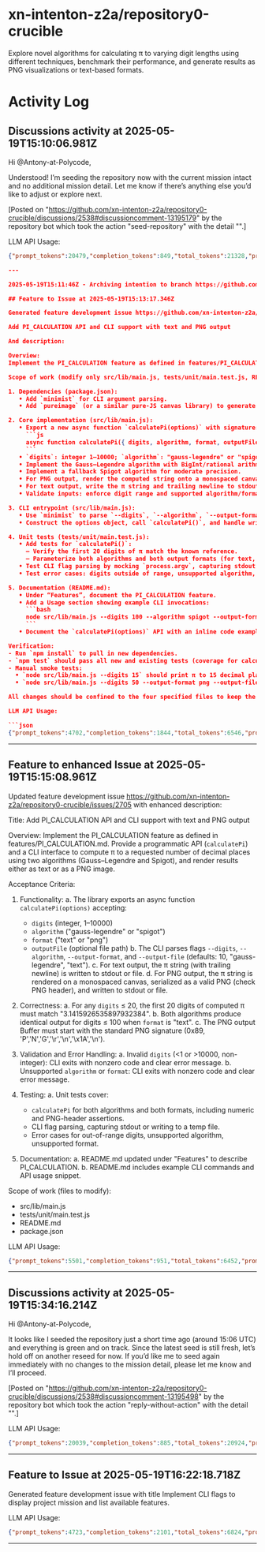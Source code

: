 # xn-intenton-z2a/repository0-crucible
Explore novel algorithms for calculating π to varying digit lengths using different techniques, benchmark their performance, and generate results as PNG visualizations or text-based formats.
# Activity Log

## Discussions activity at 2025-05-19T15:10:06.981Z

Hi @Antony-at-Polycode,

Understood! I’m seeding the repository now with the current mission intact and no additional mission detail. Let me know if there’s anything else you’d like to adjust or explore next.

[Posted on "https://github.com/xn-intenton-z2a/repository0-crucible/discussions/2538#discussioncomment-13195179" by the repository bot which took the action "seed-repository" with the detail "".]

LLM API Usage:

```json
{"prompt_tokens":20479,"completion_tokens":849,"total_tokens":21328,"prompt_tokens_details":{"cached_tokens":0,"audio_tokens":0},"completion_tokens_details":{"reasoning_tokens":768,"audio_tokens":0,"accepted_prediction_tokens":0,"rejected_prediction_tokens":0}}```

---

2025-05-19T15:11:46Z - Archiving intentïon to branch https://github.com/xn-intenton-z2a/repository0-crucible/tree/intention-2025-05-19T15-11Z

## Feature to Issue at 2025-05-19T15:13:17.346Z

Generated feature development issue https://github.com/xn-intenton-z2a/repository0-crucible/issues/2705 with title:

Add PI_CALCULATION API and CLI support with text and PNG output

And description:

Overview:
Implement the PI_CALCULATION feature as defined in features/PI_CALCULATION.md. Provide a programmatic API (`calculatePi`) and a CLI interface to compute π to a requested number of decimal places using two algorithms (Gauss–Legendre and Spigot), and render results either as text or as a PNG image.

Scope of work (modify only src/lib/main.js, tests/unit/main.test.js, README.md, package.json):

1. Dependencies (package.json):
   • Add `minimist` for CLI argument parsing.
   • Add `pureimage` (or a similar pure-JS canvas library) to generate PNG output.

2. Core implementation (src/lib/main.js):
   • Export a new async function `calculatePi(options)` with signature:
     ```js
     async function calculatePi({ digits, algorithm, format, outputFile })
     ```
   • `digits`: integer 1–10000; `algorithm`: "gauss-legendre" or "spigot"; `format`: "text" or "png"; `outputFile` (optional file path).
   • Implement the Gauss–Legendre algorithm with BigInt/rational arithmetic for high-precision π.
   • Implement a fallback Spigot algorithm for moderate precision.
   • For PNG output, render the computed string onto a monospaced canvas (via pureimage), serialize to PNG, and write to `outputFile` or stdout.
   • For text output, write the π string and trailing newline to stdout or `outputFile`.
   • Validate inputs: enforce digit range and supported algorithm/format; on invalid input, throw an error or exit with nonzero code.

3. CLI entrypoint (src/lib/main.js):
   • Use `minimist` to parse `--digits`, `--algorithm`, `--output-format`, and `--output-file` flags (with defaults: 10, "gauss-legendre", "text").
   • Construct the options object, call `calculatePi()`, and handle writing output and error codes.

4. Unit tests (tests/unit/main.test.js):
   • Add tests for `calculatePi()`:
     – Verify the first 20 digits of π match the known reference.
     – Parameterize both algorithms and both output formats (for text, snapshot the string; for PNG, verify a valid PNG header in the result Buffer).
   • Test CLI flag parsing by mocking `process.argv`, capturing stdout or temporary files, and asserting correct invocation and exit codes.
   • Test error cases: digits outside of range, unsupported algorithm, unsupported format.

5. Documentation (README.md):
   • Under “Features”, document the PI_CALCULATION feature.
   • Add a Usage section showing example CLI invocations:
     ```bash
     node src/lib/main.js --digits 100 --algorithm spigot --output-format png --output-file pi100.png
     ```
   • Document the `calculatePi(options)` API with an inline code example.

Verification:
- Run `npm install` to pull in new dependencies.
- `npm test` should pass all new and existing tests (coverage for calculatePi, CLI behavior, error handling).
- Manual smoke tests:
  • `node src/lib/main.js --digits 15` should print π to 15 decimal places.
  • `node src/lib/main.js --digits 50 --output-format png --output-file pi50.png` should produce a valid PNG file.

All changes should be confined to the four specified files to keep the PR focused and reviewable.

LLM API Usage:

```json
{"prompt_tokens":4702,"completion_tokens":1844,"total_tokens":6546,"prompt_tokens_details":{"cached_tokens":0,"audio_tokens":0},"completion_tokens_details":{"reasoning_tokens":1024,"audio_tokens":0,"accepted_prediction_tokens":0,"rejected_prediction_tokens":0}}
```

---

## Feature to enhanced Issue at 2025-05-19T15:15:08.961Z

Updated feature development issue https://github.com/xn-intenton-z2a/repository0-crucible/issues/2705 with enhanced description:

Title: Add PI_CALCULATION API and CLI support with text and PNG output

Overview:
Implement the PI_CALCULATION feature as defined in features/PI_CALCULATION.md. Provide a programmatic API (`calculatePi`) and a CLI interface to compute π to a requested number of decimal places using two algorithms (Gauss–Legendre and Spigot), and render results either as text or as a PNG image.

Acceptance Criteria:
1. Functionality:
   a. The library exports an async function `calculatePi(options)` accepting:
      - `digits` (integer, 1–10000)
      - `algorithm` ("gauss-legendre" or "spigot")
      - `format` ("text" or "png")
      - `outputFile` (optional file path)
   b. The CLI parses flags `--digits`, `--algorithm`, `--output-format`, and `--output-file` (defaults: 10, "gauss-legendre", "text").
   c. For text output, the π string (with trailing newline) is written to stdout or file.
   d. For PNG output, the π string is rendered on a monospaced canvas, serialized as a valid PNG (check PNG header), and written to stdout or file.

2. Correctness:
   a. For any `digits` ≤ 20, the first 20 digits of computed π must match "3.1415926535897932384".
   b. Both algorithms produce identical output for digits ≤ 100 when `format` is "text".
   c. The PNG output Buffer must start with the standard PNG signature (0x89, 'P','N','G','\r','\n','\x1A','\n').

3. Validation and Error Handling:
   a. Invalid `digits` (<1 or >10000, non-integer): CLI exits with nonzero code and clear error message.
   b. Unsupported `algorithm` or `format`: CLI exits with nonzero code and clear error message.

4. Testing:
   a. Unit tests cover:
      - `calculatePi` for both algorithms and both formats, including numeric and PNG-header assertions.
      - CLI flag parsing, capturing stdout or writing to a temp file.
      - Error cases for out-of-range digits, unsupported algorithm, unsupported format.

5. Documentation:
   a. README.md updated under "Features" to describe PI_CALCULATION.
   b. README.md includes example CLI commands and API usage snippet.

Scope of work (files to modify):
- src/lib/main.js
- tests/unit/main.test.js
- README.md
- package.json

LLM API Usage:

```json
{"prompt_tokens":5501,"completion_tokens":951,"total_tokens":6452,"prompt_tokens_details":{"cached_tokens":0,"audio_tokens":0},"completion_tokens_details":{"reasoning_tokens":320,"audio_tokens":0,"accepted_prediction_tokens":0,"rejected_prediction_tokens":0}}
```

---

## Discussions activity at 2025-05-19T15:34:16.214Z

Hi @Antony-at-Polycode,

It looks like I seeded the repository just a short time ago (around 15:06 UTC) and everything is green and on track. Since the latest seed is still fresh, let’s hold off on another reseed for now. If you’d like me to seed again immediately with no changes to the mission detail, please let me know and I’ll proceed.

[Posted on "https://github.com/xn-intenton-z2a/repository0-crucible/discussions/2538#discussioncomment-13195498" by the repository bot which took the action "reply-without-action" with the detail "".]

LLM API Usage:

```json
{"prompt_tokens":20039,"completion_tokens":885,"total_tokens":20924,"prompt_tokens_details":{"cached_tokens":0,"audio_tokens":0},"completion_tokens_details":{"reasoning_tokens":768,"audio_tokens":0,"accepted_prediction_tokens":0,"rejected_prediction_tokens":0}}

```
---

## Feature to Issue at 2025-05-19T16:22:18.718Z

Generated feature development issue with title Implement CLI flags to display project mission and list available features.

LLM API Usage:

```json
{"prompt_tokens":4723,"completion_tokens":2101,"total_tokens":6824,"prompt_tokens_details":{"cached_tokens":0,"audio_tokens":0},"completion_tokens_details":{"reasoning_tokens":1408,"audio_tokens":0,"accepted_prediction_tokens":0,"rejected_prediction_tokens":0}}
```
---

